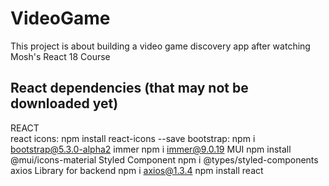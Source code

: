 # VideoGame
This project is about building a video game discovery app after watching Mosh's React 18 Course
## React dependencies (that may not be downloaded yet)
REACT		
react icons:		npm install react-icons --save
bootstrap:		npm i bootstrap@5.3.0-alpha2
immer		npm i immer@9.0.19
MUI		npm install @mui/icons-material
Styled Component		npm i @types/styled-components
axios Library for backend		npm i axios@1.3.4
		npm install react
